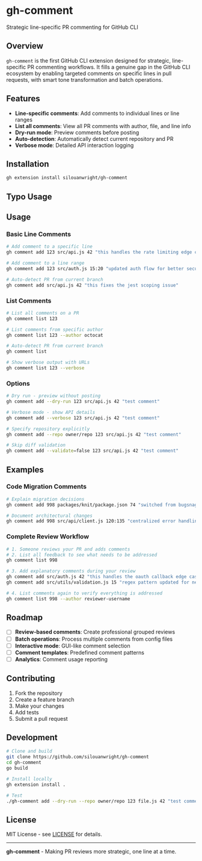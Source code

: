 # gh-comment

Strategic line-specific PR commenting for GitHub CLI

## Overview

`gh-comment` is the first GitHub CLI extension designed for strategic, line-specific PR commenting workflows. It fills a genuine gap in the GitHub CLI ecosystem by enabling targeted comments on specific lines in pull requests, with smart tone transformation and batch operations.

## Features

- **Line-specific comments**: Add comments to individual lines or line ranges
- **List all comments**: View all PR comments with author, file, and line info
- **Dry-run mode**: Preview comments before posting
- **Auto-detection**: Automatically detect current repository and PR
- **Verbose mode**: Detailed API interaction logging

## Installation

```bash
gh extension install silouanwright/gh-comment
```

## Typo Usage

## Usage

### Basic Line Comments

```bash
# Add comment to a specific line
gh comment add 123 src/api.js 42 "this handles the rate limiting edge case"

# Add comment to a line range
gh comment add 123 src/auth.js 15:20 "updated auth flow for better security"

# Auto-detect PR from current branch
gh comment add src/api.js 42 "this fixes the jest scoping issue"
```

### List Comments

```bash
# List all comments on a PR
gh comment list 123

# List comments from specific author
gh comment list 123 --author octocat

# Auto-detect PR from current branch
gh comment list

# Show verbose output with URLs
gh comment list 123 --verbose
```

### Options

```bash
# Dry run - preview without posting
gh comment add --dry-run 123 src/api.js 42 "test comment"

# Verbose mode - show API details
gh comment add --verbose 123 src/api.js 42 "test comment"

# Specify repository explicitly
gh comment add --repo owner/repo 123 src/api.js 42 "test comment"

# Skip diff validation
gh comment add --validate=false 123 src/api.js 42 "test comment"
```

## Examples

### Code Migration Comments
```bash
# Explain migration decisions
gh comment add 998 packages/knit/package.json 74 "switched from bugsnag to datadog rum as peerdependency"

# Document architectural changes
gh comment add 998 src/api/client.js 120:135 "centralized error handling - replaces scattered try-catch blocks"
```

### Complete Review Workflow
```bash
# 1. Someone reviews your PR and adds comments
# 2. List all feedback to see what needs to be addressed
gh comment list 998

# 3. Add explanatory comments during your review
gh comment add src/auth.js 42 "this handles the oauth callback edge case we discussed"
gh comment add src/utils/validation.js 15 "regex pattern updated for new email format requirements"

# 4. List comments again to verify everything is addressed
gh comment list 998 --author reviewer-username
```

## Roadmap

- [ ] **Review-based comments**: Create professional grouped reviews
- [ ] **Batch operations**: Process multiple comments from config files
- [ ] **Interactive mode**: GUI-like comment selection
- [ ] **Comment templates**: Predefined comment patterns
- [ ] **Analytics**: Comment usage reporting

## Contributing

1. Fork the repository
2. Create a feature branch
3. Make your changes
4. Add tests
5. Submit a pull request

## Development

```bash
# Clone and build
git clone https://github.com/silouanwright/gh-comment
cd gh-comment
go build

# Install locally
gh extension install .

# Test
./gh-comment add --dry-run --repo owner/repo 123 file.js 42 "test comment"
```

## License

MIT License - see [LICENSE](LICENSE) for details.

---

**gh-comment** - Making PR reviews more strategic, one line at a time.
